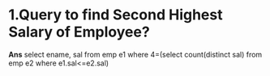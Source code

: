# 1.Query to find Second Highest Salary of Employee?
**Ans** select ename, sal from emp e1 where 4=(select count(distinct sal) from emp e2 where e1.sal<=e2.sal)
